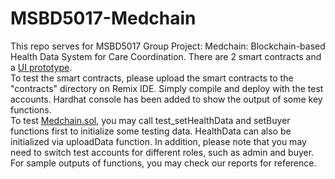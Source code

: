 # MSBD5017-Medchain
This repo serves for MSBD5017 Group Project: Medchain: Blockchain-based Health Data System for Care Coordination. There are 2 smart contracts and a <a href= "Medchain.fig">UI prototype</a>.<br>
To test the smart contracts, please upload the smart contracts to the "contracts" directory on Remix IDE. Simply compile and deploy with the test accounts. Hardhat console has been added to show the output of some key functions. <br>
To test <a href = "Medchain.sol">Medchain.sol</a>, you may call test_setHealthData and setBuyer functions first to initialize some testing data. HealthData can also be initialized via uploadData function. In addition, please note that you may need to switch test accounts for different roles, such as admin and buyer. For sample outputs of functions, you may check our reports for reference.
